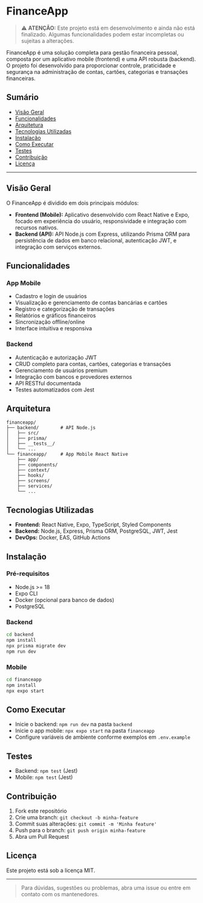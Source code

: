 # FinanceApp

> ⚠️ **ATENÇÃO:** Este projeto está em desenvolvimento e ainda não está finalizado. Algumas funcionalidades podem estar incompletas ou sujeitas a alterações.

FinanceApp é uma solução completa para gestão financeira pessoal, composta por um aplicativo mobile (frontend) e uma API robusta (backend). O projeto foi desenvolvido para proporcionar controle, praticidade e segurança na administração de contas, cartões, categorias e transações financeiras.

## Sumário
- [Visão Geral](#visão-geral)
- [Funcionalidades](#funcionalidades)
- [Arquitetura](#arquitetura)
- [Tecnologias Utilizadas](#tecnologias-utilizadas)
- [Instalação](#instalação)
- [Como Executar](#como-executar)
- [Testes](#testes)
- [Contribuição](#contribuição)
- [Licença](#licença)

---

## Visão Geral
O FinanceApp é dividido em dois principais módulos:
- **Frontend (Mobile):** Aplicativo desenvolvido com React Native e Expo, focado em experiência do usuário, responsividade e integração com recursos nativos.
- **Backend (API):** API Node.js com Express, utilizando Prisma ORM para persistência de dados em banco relacional, autenticação JWT, e integração com serviços externos.

## Funcionalidades
### App Mobile
- Cadastro e login de usuários
- Visualização e gerenciamento de contas bancárias e cartões
- Registro e categorização de transações
- Relatórios e gráficos financeiros
- Sincronização offline/online
- Interface intuitiva e responsiva

### Backend
- Autenticação e autorização JWT
- CRUD completo para contas, cartões, categorias e transações
- Gerenciamento de usuários premium
- Integração com bancos e provedores externos
- API RESTful documentada
- Testes automatizados com Jest

## Arquitetura
```
financeapp/
├── backend/        # API Node.js
│   ├── src/
│   ├── prisma/
│   ├── __tests__/
│   └── ...
└── financeapp/     # App Mobile React Native
    ├── app/
    ├── components/
    ├── context/
    ├── hooks/
    ├── screens/
    ├── services/
    └── ...
```

## Tecnologias Utilizadas
- **Frontend:** React Native, Expo, TypeScript, Styled Components
- **Backend:** Node.js, Express, Prisma ORM, PostgreSQL, JWT, Jest
- **DevOps:** Docker, EAS, GitHub Actions

## Instalação
### Pré-requisitos
- Node.js >= 18
- Expo CLI
- Docker (opcional para banco de dados)
- PostgreSQL

### Backend
```bash
cd backend
npm install
npx prisma migrate dev
npm run dev
```

### Mobile
```bash
cd financeapp
npm install
npx expo start
```

## Como Executar
- Inicie o backend: `npm run dev` na pasta `backend`
- Inicie o app mobile: `npx expo start` na pasta `financeapp`
- Configure variáveis de ambiente conforme exemplos em `.env.example`

## Testes
- Backend: `npm test` (Jest)
- Mobile: `npm test` (Jest)

## Contribuição
1. Fork este repositório
2. Crie uma branch: `git checkout -b minha-feature`
3. Commit suas alterações: `git commit -m 'Minha feature'`
4. Push para o branch: `git push origin minha-feature`
5. Abra um Pull Request

## Licença
Este projeto está sob a licença MIT.

---

> Para dúvidas, sugestões ou problemas, abra uma issue ou entre em contato com os mantenedores.
